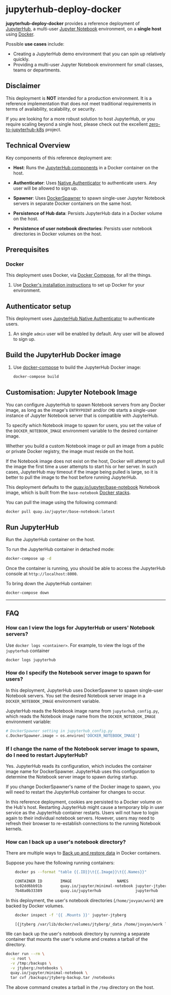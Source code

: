 # jupyterhub-deploy-docker

**jupyterhub-deploy-docker** provides a reference
deployment of [JupyterHub](https://github.com/jupyterhub/jupyterhub), a
multi-user [Jupyter Notebook](https://jupyter.org) environment, on a
**single host** using [Docker](https://docs.docker.com).

Possible **use cases** include:

- Creating a JupyterHub demo environment that you can spin up relatively
  quickly.
- Providing a multi-user Jupyter Notebook environment for small classes,
  teams or departments.

## Disclaimer

This deployment is **NOT** intended for a production environment.
It is a reference implementation that does not meet traditional
requirements in terms of availability, scalability, or security.

If you are looking for a more robust solution to host JupyterHub, or
you require scaling beyond a single host, please check out the
excellent [zero-to-jupyterhub-k8s](https://github.com/jupyterhub/zero-to-jupyterhub-k8s)
project.

## Technical Overview

Key components of this reference deployment are:

- **Host**: Runs the [JupyterHub components](https://jupyterhub.readthedocs.io/en/stable/reference/technical-overview.html)
  in a Docker container on the host.

- **Authenticator**: Uses [Native Authenticator](https://github.com/jupyterhub/nativeauthenticator) to authenticate users.
  Any user will be allowed to sign up.

- **Spawner**: Uses [DockerSpawner](https://github.com/jupyterhub/dockerspawner)
  to spawn single-user Jupyter Notebook servers in separate Docker
  containers on the same host.

- **Persistence of Hub data**: Persists JupyterHub data in a Docker
  volume on the host.

- **Persistence of user notebook directories**: Persists user notebook
  directories in Docker volumes on the host.

## Prerequisites

### Docker

This deployment uses Docker, via [Docker Compose](https://docs.docker.com/compose/), for all the things.

1. Use [Docker's installation instructions](https://docs.docker.com/engine/install/)
   to set up Docker for your environment.

## Authenticator setup

This deployment uses [JupyterHub Native Authenticator](https://native-authenticator.readthedocs.io/en/latest/) to authenticate users.

1. An single `admin` user will be enabled by default. Any user will be allowed to sign up.

## Build the JupyterHub Docker image

1. Use [docker-compose](https://docs.docker.com/compose/reference/) to build
   the JupyterHub Docker image:

   ```bash
   docker-compose build
   ```

## Customisation: Jupyter Notebook Image

You can configure JupyterHub to spawn Notebook servers from any Docker image, as
long as the image's `ENTRYPOINT` and/or `CMD` starts a single-user instance of
Jupyter Notebook server that is compatible with JupyterHub.

To specify which Notebook image to spawn for users, you set the value of the
`DOCKER_NOTEBOOK_IMAGE` environment variable to the desired container image.

Whether you build a custom Notebook image or pull an image from a public or
private Docker registry, the image must reside on the host.

If the Notebook image does not exist on the host, Docker will attempt to pull the
image the first time a user attempts to start his or her server. In such cases,
JupyterHub may timeout if the image being pulled is large, so it is better to
pull the image to the host before running JupyterHub.

This deployment defaults to the
[quay.io/jupyter/base-notebook](https://quay.io/repository/jupyter/base-notebook)
Notebook image, which is built from the `base-notebook`
[Docker stacks](https://github.com/jupyter/docker-stacks).

You can pull the image using the following command:

```bash
docker pull quay.io/jupyter/base-notebook:latest
```

## Run JupyterHub

Run the JupyterHub container on the host.

To run the JupyterHub container in detached mode:

```bash
docker-compose up -d
```

Once the container is running, you should be able to access the JupyterHub console at `http://localhost:8000`.

To bring down the JupyterHub container:

```bash
docker-compose down
```

---

## FAQ

### How can I view the logs for JupyterHub or users' Notebook servers?

Use `docker logs <container>`. For example, to view the logs of the `jupyterhub` container

```bash
docker logs jupyterhub
```

### How do I specify the Notebook server image to spawn for users?

In this deployment, JupyterHub uses DockerSpawner to spawn single-user
Notebook servers. You set the desired Notebook server image in a
`DOCKER_NOTEBOOK_IMAGE` environment variable.

JupyterHub reads the Notebook image name from `jupyterhub_config.py`, which
reads the Notebook image name from the `DOCKER_NOTEBOOK_IMAGE` environment
variable:

```python
# DockerSpawner setting in jupyterhub_config.py
c.DockerSpawner.image = os.environ['DOCKER_NOTEBOOK_IMAGE']
```

### If I change the name of the Notebook server image to spawn, do I need to restart JupyterHub?

Yes. JupyterHub reads its configuration, which includes the container image
name for DockerSpawner. JupyterHub uses this configuration to determine the
Notebook server image to spawn during startup.

If you change DockerSpawner's name of the Docker image to spawn, you will
need to restart the JupyterHub container for changes to occur.

In this reference deployment, cookies are persisted to a Docker volume on the
Hub's host. Restarting JupyterHub might cause a temporary blip in user
service as the JupyterHub container restarts. Users will not have to login
again to their individual notebook servers. However, users may need to
refresh their browser to re-establish connections to the running Notebook
kernels.

### How can I back up a user's notebook directory?

There are multiple ways to [Back up and restore data](https://docs.docker.com/desktop/backup-and-restore/) in Docker containers.

Suppose you have the following running containers:

```bash
    docker ps --format "table {{.ID}}\t{{.Image}}\t{{.Names}}"

    CONTAINER ID        IMAGE                    NAMES
    bc02dd6bb91b        quay.io/jupyter/minimal-notebook jupyter-jtyberg
    7b48a0b33389        quay.io/jupyterhub               jupyterhub
```

In this deployment, the user's notebook directories (`/home/jovyan/work`) are backed by Docker volumes.

```bash
    docker inspect -f '{{ .Mounts }}' jupyter-jtyberg

    [{jtyberg /var/lib/docker/volumes/jtyberg/_data /home/jovyan/work local rw true rprivate}]
```

We can back up the user's notebook directory by running a separate container that mounts the user's volume and creates a tarball of the directory.

```bash
docker run --rm \
  -u root \
  -v /tmp:/backups \
  -v jtyberg:/notebooks \
  quay.io/jupyter/minimal-notebook \
  tar cvf /backups/jtyberg-backup.tar /notebooks
```

The above command creates a tarball in the `/tmp` directory on the host.
